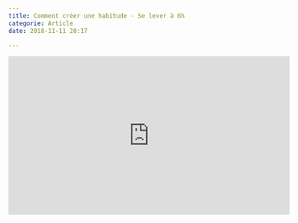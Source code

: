 ```yaml
---
title: Comment créer une habitude - Se lever à 6h
categorie: Article
date: 2018-11-11 20:17

---
```

<iframe width="560" height="315" src="https://www.youtube-nocookie.com/embed/3kbdGHavGKg" frameborder="0" allow="accelerometer; autoplay; encrypted-media; gyroscope; picture-in-picture" allowfullscreen></iframe>